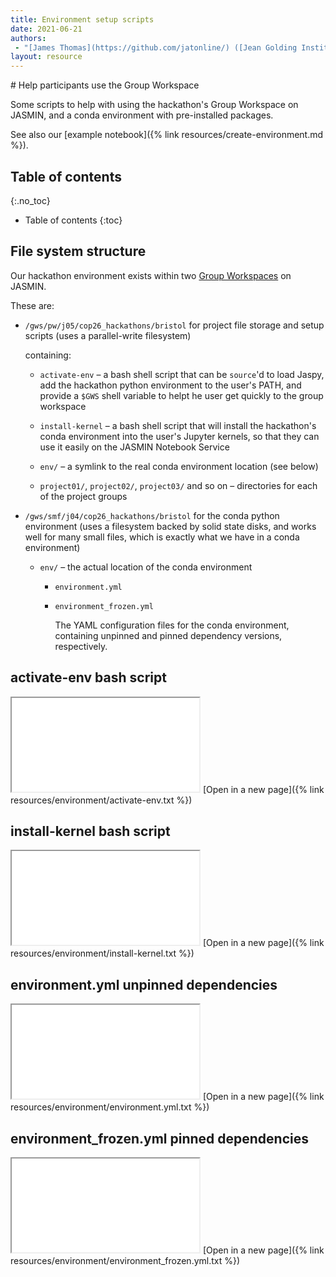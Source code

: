```yaml
---
title: Environment setup scripts
date: 2021-06-21
authors:
 - "[James Thomas](https://github.com/jatonline/) ([Jean Golding Institute](https://www.bristol.ac.uk/golding/))"
layout: resource
---
```


<div class="lead" markdown="1">
# Help participants use the Group Workspace

Some scripts to help with using the hackathon's Group Workspace on JASMIN, and
a conda environment with pre-installed packages.

See also our [example notebook]({% link resources/create-environment.md %}).
</div>

## Table of contents
{:.no_toc}

* Table of contents
{:toc}

## File system structure

Our hackathon environment exists within two [Group Workspaces](https://help.jasmin.ac.uk/article/199-introduction-to-group-workspaces)
on JASMIN.

These are:

* `/gws/pw/j05/cop26_hackathons/bristol` for project file storage and setup
  scripts (uses a parallel-write filesystem)

  containing:

  * `activate-env` – a bash shell script that can be `source`'d to load Jaspy,
    add the hackathon python environment to the user's PATH, and provide a
    `$GWS` shell variable to helpt he user get quickly to the group workspace

  * `install-kernel` – a bash shell script that will install the hackathon's
    conda environment into the user's Jupyter kernels, so that they can use it
    easily on the JASMIN Notebook Service

  * `env/` – a symlink to the real conda environment location (see below)

  * `project01/`, `project02/`, `project03/` and so on – directories for each of
    the project groups

* `/gws/smf/j04/cop26_hackathons/bristol` for the conda python environment (uses
  a filesystem backed by solid state disks, and works well for many small files,
  which is exactly what we have in a conda environment)

  * `env/` – the actual location of the conda environment
    
    * `environment.yml`
    * `environment_frozen.yml`

      The YAML configuration files for the conda environment, containing
      unpinned and pinned dependency versions, respectively.


## activate-env bash script

<iframe class="template" src="{% link resources/environment/activate-env.txt %}"></iframe>
[Open in a new page]({% link resources/environment/activate-env.txt %})

## install-kernel bash script

<iframe class="template" src="{% link resources/environment/install-kernel.txt %}"></iframe>
[Open in a new page]({% link resources/environment/install-kernel.txt %})

## environment.yml unpinned dependencies

<iframe class="template" src="{% link resources/environment/environment.yml.txt %}"></iframe>
[Open in a new page]({% link resources/environment/environment.yml.txt %})

## environment_frozen.yml pinned dependencies

<iframe class="template" src="{% link resources/environment/environment_frozen.yml.txt %}"></iframe>
[Open in a new page]({% link resources/environment/environment_frozen.yml.txt %})
